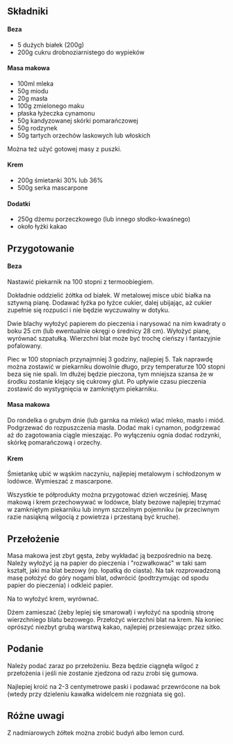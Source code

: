 Składniki
---------

#### Beza

- 5 dużych białek (200g)
- 200g cukru drobnoziarnistego do wypieków

#### Masa makowa

- 100ml mleka
- 50g miodu
- 20g masła
- 100g zmielonego maku
- płaska łyżeczka cynamonu
- 50g kandyzowanej skórki pomarańczowej
- 50g rodzynek
- 50g tartych orzechów laskowych lub włoskich

Można też użyć gotowej masy z puszki.

#### Krem
- 200g śmietanki 30% lub 36%
- 500g serka mascarpone

#### Dodatki

- 250g dżemu porzeczkowego (lub innego słodko-kwaśnego)
- około łyżki kakao



Przygotowanie
-------------

#### Beza

Nastawić piekarnik na 100 stopni z termoobiegiem.

Dokładnie oddzielić żółtka od białek. W metalowej misce ubić białka na sztywną
pianę. Dodawać łyżka po łyżce cukier, dalej ubijając, aż cukier zupełnie się
rozpuści i nie będzie wyczuwalny w dotyku.

Dwie blachy wyłożyć papierem do pieczenia i narysować na nim kwadraty o boku 25
cm (lub ewentualnie okręgi o średnicy 28 cm).  Wyłożyć pianę, wyrównać
szpatułką. Wierzchni blat może być trochę cieńszy i fantazyjnie pofalowany.

Piec w 100 stopniach przynajmniej 3 godziny, najlepiej 5. Tak naprawdę można
zostawić w piekarniku dowolnie długo, przy temperaturze 100 stopni beza się nie
spali. Im dłużej będzie pieczona, tym mniejsza szansa że w środku zostanie
klejący się cukrowy glut. Po upływie czasu pieczenia zostawić do wystygnięcia w
zamkniętym piekarniku.

#### Masa makowa

Do rondelka o grubym dnie (lub garnka na mleko) wlać mleko, masło i miód.
Podgrzewać do rozpuszczenia masła. Dodać mak i cynamon, podgrzewać aż do
zagotowania ciągle mieszając. Po wyłączeniu ognia dodać rodzynki, skórkę
pomarańczową i orzechy.

#### Krem

Śmietankę ubić w wąskim naczyniu, najlepiej metalowym i schłodzonym w lodówce.
Wymieszać z mascarpone.

Wszystkie te półprodukty można przygotować dzień wcześniej. Masę makową i krem
przechowywać w lodówce, blaty bezowe najlepiej trzymać w zamkniętym piekarniku
lub innym szczelnym pojemniku (w przeciwnym razie nasiąkną wilgocią z powietrza
i przestaną być kruche).



Przełożenie
-----------

Masa makowa jest zbyt gęsta, żeby wykładać ją bezpośrednio na bezę. Należy
wyłożyć ją na papier do pieczenia i "rozwałkować" w taki sam kształt, jaki ma
blat bezowy (np. łopatką do ciasta). Na tak rozprowadzoną masę położyć do góry
nogami blat, odwrócić (podtrzymując od spodu papier do pieczenia) i odkleić
papier.

Na to wyłożyć krem, wyrównać.

Dżem zamieszać (żeby lepiej się smarował) i wyłożyć na spodnią stronę
wierzchniego blatu bezowego. Przełożyć wierzchni blat na krem. Na koniec
oprószyć niezbyt grubą warstwą kakao, najlepiej przesiewając przez sitko.



Podanie
-------

Należy podać zaraz po przełożeniu. Beza będzie ciągnęła wilgoć z przełożenia i
jeśli nie zostanie zjedzona od razu zrobi się gumowa.

Najlepiej kroić na 2-3 centymetrowe paski i podawać przewrócone na bok (wtedy
przy dzieleniu kawałka widelcem nie rozgniata się go).



Różne uwagi
-----------

Z nadmiarowych żółtek można zrobić budyń albo lemon curd.
